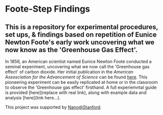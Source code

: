 # Foote-Step Findings
## This is a repository for experimental procedures, set ups, & findings based on repetition of Eunice Newton Foote's early work uncovering what we now know as the 'Greenhouse Gas Effect'. 

In 1856, an American scientist named Eunice Newton Foote conducted a seminal experiment, uncovering what we now call the 'Greenhouse gas effect' of carbon dioxide. Her initial publication in the *American Assosciation for the Advancement of Science* can be found [here](https://static1.squarespace.com/static/5a2614102278e77e59a04f26/t/5aa1c3cf419202b500c3b388/1520550865302/foote_circumstances-affecting-heat-suns-rays_1856.pdf). This pioneering experiment can be easily replicated at home or in the classroom to observe the 'Greenhouse gas effect' firsthand. A full experiemntal guide is provided [here](replace with real link), along with example data and analysis [here](link here...). 

This project was supported by [Nano@Stanford](https://nanolabs.stanford.edu/).
